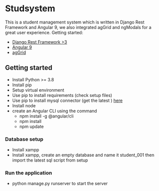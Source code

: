 # Studsystem
This is a student management system which is written in Django Rest Framework and Angular 9, we also integrated agGrid and ngModals for a great user experience.
Getting started:
- [Django Rest Framework >3](https://www.django-rest-framework.org/)
- [Angular 9](https://angular.io/start)
- [agGrid](https://www.ag-grid.com/angular-grid/)

## Getting started
 - Install Python >= 3.8
 - Install pip
 - Setup virtual environment
 - Use pip to install requirements (check setup files)
 - Use pip to install mysql connector (get the latest ) [here](https://www.lfd.uci.edu/~gohlke/pythonlibs/#mysqlclient)
 - Install node 
 - create an Angular CLI using the command 
    - npm install -g @angular/cli
    - npm install 
    - npm update
  
 
### Database setup
 - Install xampp
 - Install xampp, create an empty database and name it student_001 then import the latest sql script from setup
 
### Run the application 
 - python manage.py runserver 
 to start the server 
 
 
